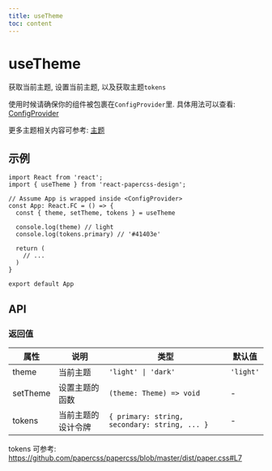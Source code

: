 ```yaml
---
title: useTheme
toc: content
---
```


# useTheme

获取当前主题, 设置当前主题, 以及获取主题`tokens`

使用时候请确保你的组件被包裹在`ConfigProvider`里. 具体用法可以查看: [ConfigProvider](../ConfigProvider/index.md)

更多主题相关内容可参考: [主题](../../docs/guide/theme.md)

## 示例

```tsx | pure
import React from 'react';
import { useTheme } from 'react-papercss-design';

// Assume App is wrapped inside <ConfigProvider>
const App: React.FC = () => {
  const { theme, setTheme, tokens } = useTheme

  console.log(theme) // light
  console.log(tokens.primary) // '#41403e'

  return (
    // ...
  )
}

export default App
```

## API

### 返回值

| 属性     | 说明               | 类型                                          | 默认值    |
| -------- | ------------------ | --------------------------------------------- | --------- |
| theme    | 当前主题           | `'light' \| 'dark'`                           | `'light'` |
| setTheme | 设置主题的函数     | `(theme: Theme) => void`                      | -         |
| tokens   | 当前主题的设计令牌 | `{ primary: string, secondary: string, ... }` | -         |

tokens 可参考: https://github.com/papercss/papercss/blob/master/dist/paper.css#L7
